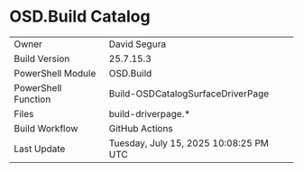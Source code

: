 ﻿# OSD.Build Catalog

| | |
|-|-|
| Owner | David Segura |
| Build Version | 25.7.15.3 |
| PowerShell Module | OSD.Build |
| PowerShell Function | Build-OSDCatalogSurfaceDriverPage |
| Files | build-driverpage.* |
| Build Workflow | GitHub Actions |
| Last Update | Tuesday, July 15, 2025 10:08:25 PM UTC |
